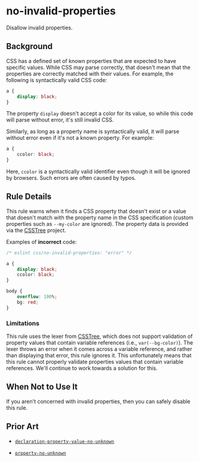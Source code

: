 # no-invalid-properties

Disallow invalid properties.

## Background

CSS has a defined set of known properties that are expected to have specific values. While CSS may parse correctly, that doesn't mean that the properties are correctly matched with their values. For example, the following is syntactically valid CSS code:

```css
a {
	display: black;
}
```

The property `display` doesn't accept a color for its value, so while this code will parse without error, it's still invalid CSS.

Similarly, as long as a property name is syntactically valid, it will parse without error even if it's not a known property. For example:

```css
a {
	ccolor: black;
}
```

Here, `ccolor` is a syntactically valid identifier even though it will be ignored by browsers. Such errors are often caused by typos.

## Rule Details

This rule warns when it finds a CSS property that doesn't exist or a value that doesn't match with the property name in the CSS specification (custom properties such as `--my-color` are ignored). The property data is provided via the [CSSTree](https://github.com/csstree/csstree) project.

Examples of **incorrect** code:

```css
/* eslint css/no-invalid-properties: "error" */

a {
	display: black;
	ccolor: black;
}

body {
	overflow: 100%;
	bg: red;
}
```

### Limitations

This rule uses the lexer from [CSSTree](https://github.com/csstree/csstree), which does not support validation of property values that contain variable references (i.e., `var(--bg-color)`). The lexer throws an error when it comes across a variable reference, and rather than displaying that error, this rule ignores it. This unfortunately means that this rule cannot properly validate properties values that contain variable references. We'll continue to work towards a solution for this.

## When Not to Use It

If you aren't concerned with invalid properties, then you can safely disable this rule.

## Prior Art

- [`declaration-property-value-no-unknown`](https://stylelint.io/user-guide/rules/declaration-property-value-no-unknown/)

- [`property-no-unknown`](https://stylelint.io/user-guide/rules/property-no-unknown)
